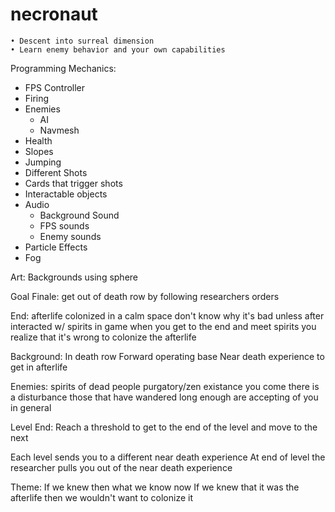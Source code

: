 # necronaut

	• Descent into surreal dimension
	• Learn enemy behavior and your own capabilities

Programming Mechanics:
  - FPS Controller
  - Firing
  - Enemies
  	- AI
  	- Navmesh
  - Health
  - Slopes
  - Jumping
  - Different Shots
  - Cards that trigger shots
  - Interactable objects
  - Audio
  	- Background Sound
	- FPS sounds
	- Enemy sounds
  - Particle Effects
  - Fog

Art:
  Backgrounds using sphere

Goal Finale:
	get out of death row by following researchers orders

End:
	afterlife colonized in a calm space
	don't know why it's bad unless after interacted w/ spirits in game
	when you get to the end and meet spirits you realize that it's wrong to colonize the afterlife
	
Background:
	In death row
	Forward operating base
	Near death experience to get in afterlife
	
Enemies: 
	spirits of dead people
	purgatory/zen existance
	you come there is a disturbance
	those that have wandered long enough are accepting of you in general

Level End:
	Reach a threshold to get to the end of the level and move to the next
	
Each level sends you to a different near death experience 
At end of level the researcher pulls you out of the near death experience

Theme:
	If we knew then what we know now
	If we knew that it was the afterlife then we wouldn't want to colonize it
